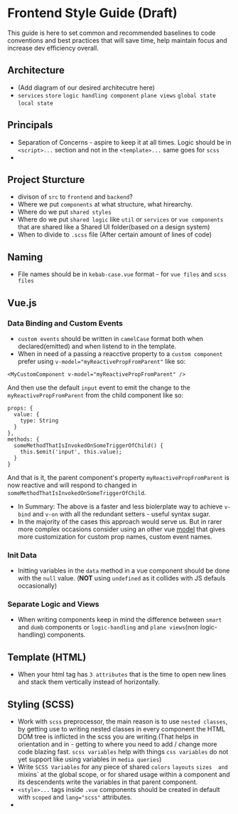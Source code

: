 # Frontend Style Guide (Draft)
This guide is here to set common and recommended baselines to code conventions and best practices that will save time, help maintain focus and increase dev efficiency overall.

## Architecture
* (Add diagram of our desired architecutre here)
* `services` `store` `logic handling component` `plane views` `global state` `local state`

## Principals
* Separation of Concerns - aspire to keep it at all times. Logic should be in `<script>...` section and not in the `<template>...` same goes for `scss`
* 

## Project Sturcture
* divison of `src` to `frontend` and `backend`?
* Where we put `components` at what structure, what hirearchy.
* Where do we put `shared styles`
* Where do we put `shared logic` like `util` or `services` or `vue components` that are shared like a Shared UI folder(based on a design system)
* When to divide to `.scss` file (After certain amount of lines of code) 

## Naming
* File names should be in `kebab-case.vue` format - for `vue files` and `scss files`

## Vue.js

### Data Binding and Custom Events
* `custom events` should be written in `camelCase` format both when declared(emitted) and when listend to in the template.
* When in need of a passing a reacctive property to a `custom component` prefer using `v-model="myReactivePropFromParent"` like so:
```
<MyCustomComponent v-model="myReactivePropFromParent" />
```

And then use the default `input` event to emit the change to the `myReactivePropFromParent` from the child component like so:
```
props: {
  value: {
    type: String
  }
},
methods: {
  someMethodThatIsInvokedOnSomeTriggerOfChild() {
    this.$emit('input', this.value);
  }
}
```
And that is it, the parent component's property `myReactivePropFromParent` is now reactive and will respond to changed in `someMethodThatIsInvokedOnSomeTriggerOfChild`.
* In Summary: The above is a faster and less biolerplate way to achieve `v-bind` and `v-on` with all the redundant setters - useful syntax sugar.
* In the majority of the cases this approach would serve us. But in rarer more complex occasions consider using an other vue [model](https://vuejs.org/v2/api/#model) that gives more customization for custom prop names, custom event names.

### Init Data
* Initting variables in the `data` method in a vue component should be done with the `null` value. (**NOT** using `undefined` as it collides with JS defauls occasionally)
### Separate Logic and Views
* When writing components keep in mind the difference between `smart` and `dumb` components or `logic-handling` and `plane views`(non logic-handling) components.

## Template (HTML)
* When your html tag has `3 attributes` that is the time to open new lines and stack them vertically instead of horizontally.

## Styling (SCSS)
* Work with `scss` preprocessor, the main reason is to use `nested classes`, by getting use to writing nested classes in every component the HTML DOM tree is inflicted in the scss you are writing.(That helps in orientation and in - getting to where you need to add / change more code blazing fast. `scss variables` help with things `css variables` do not yet support like using variables in `media queries`)
* Write `SCSS Variables` for any piece of shared `colors` `layouts` `sizes  and `mixins` at the global scope, or for shared
usage within a component and its descendents write the variables in that parent component.
* `<style>...` tags inside `.vue` components should be created in default with `scoped` and `lang="scss"` attributes.
* 
